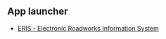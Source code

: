 ## App launcher

- [ERIS - Electronic Roadworks Information System](http://mbraspi.ignorelist.com/)
